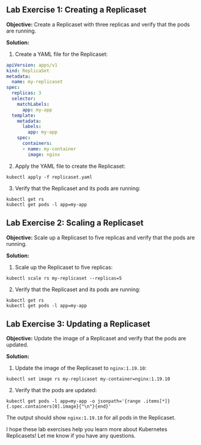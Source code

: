 ## Lab Exercise 1: Creating a Replicaset

**Objective:** Create a Replicaset with three replicas and verify that the pods are running.

**Solution:**

1. Create a YAML file for the Replicaset:

```yaml
apiVersion: apps/v1
kind: ReplicaSet
metadata:
  name: my-replicaset
spec:
  replicas: 3
  selector:
    matchLabels:
      app: my-app
  template:
    metadata:
      labels:
        app: my-app
    spec:
      containers:
      - name: my-container
        image: nginx
```

2. Apply the YAML file to create the Replicaset:

```
kubectl apply -f replicaset.yaml
```

3. Verify that the Replicaset and its pods are running:

```
kubectl get rs
kubectl get pods -l app=my-app
```

## Lab Exercise 2: Scaling a Replicaset

**Objective:** Scale up a Replicaset to five replicas and verify that the pods are running.

**Solution:**

1. Scale up the Replicaset to five replicas:

```
kubectl scale rs my-replicaset --replicas=5
```

2. Verify that the Replicaset and its pods are running:

```
kubectl get rs
kubectl get pods -l app=my-app
```

## Lab Exercise 3: Updating a Replicaset

**Objective:** Update the image of a Replicaset and verify that the pods are updated.

**Solution:**

1. Update the image of the Replicaset to `nginx:1.19.10`:

```
kubectl set image rs my-replicaset my-container=nginx:1.19.10
```

2. Verify that the pods are updated:

```
kubectl get pods -l app=my-app -o jsonpath='{range .items[*]}{.spec.containers[0].image}{"\n"}{end}'
``` 

The output should show `nginx:1.19.10` for all pods in the Replicaset.

I hope these lab exercises help you learn more about Kubernetes Replicasets! Let me know if you have any questions.
